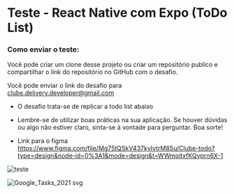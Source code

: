 # Teste - React Native com Expo (ToDo List)

### Como enviar o teste:
Você pode criar um clone desse projeto ou criar um repositório publico e compartilhar o link do repositório no GitHub com o desafio.

Você pode enviar o link do desafio para clube.delivery.developer@gmail.com

- O desafio trata-se de replicar a todo list abaixo

- Lembre-se de utilizar boas práticas na sua aplicação. Se houver dúvidas ou algo não estiver claro, sinta-se à vontade para perguntar. Boa sorte!

- Link para o figma https://www.figma.com/file/Mg75tQSkV437kyIvtrM85u/Clube-todo?type=design&node-id=0%3A1&mode=design&t=WWmoitxfKQyprn6X-1

![teste](https://github.com/clube-delivery/Clube-todo/assets/55595657/2f7db3eb-1986-4b4c-b2ae-dc3dc7b5a93a)

![Google_Tasks_2021 svg](https://github.com/clube-delivery/Clube-todo/assets/55595657/fcc63db5-0bd2-4673-a40d-7abcd62b91b3)
